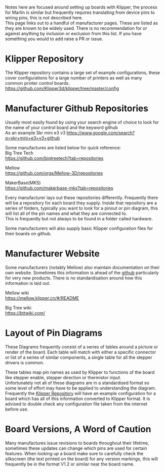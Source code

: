 Notes here are focused around setting up boards with Klipper, the process for Marlin is similar but frequently requires translating from device pins to wiring pins, this is not described here.   
This page links out to a handful of manufacturer pages. These are listed as they are known to be widely used. There is no recommendation for or against anything by inclusion or exclusion from this list. If you have something you would to add raise a PR or issue.

# Klipper Repository
The Klipper repository contains a large set of example configurations, these cover configurations for a large number of printers as well as many common printer control boards.
<https://github.com/Klipper3d/klipper/tree/master/config>

# Manufacturer Github Repositories
Usually most easily found by using your search engine of choice to look for the name of your control board and the keyword github   
As an example Skr mini e3 v3 <https://www.google.com/search?q=skr+mini+e3+v3+github>   

Some manufactures are listed below for quick reference:   
Big Tree Tech   
<https://github.com/bigtreetech?tab=repositories>   

Mellow   
<https://github.com/orgs/Mellow-3D/repositories>   

MakerBase(MKS)   
<https://github.com/makerbase-mks?tab=repositories>   

Every manufacturer lays out these repositories differently. Frequently there will be a repository for each board they supply.
Inside that repository are a series of folders, typically you want to look for a pinout or pin diagram, this will list all of the pin names and what they are connected to.   
This is frequently but not always to be found in a folder called hardware.   
   
Some manufacturers will also supply basic Klipper configuration files for their boards on github.

# Manufacturer Website
Some manufacturers (notably Mellow) also maintain documentation on their own website. Sometimes this information is ahead of the [github](#manufactuer-github-repositories) particularly for very new products.
There is no standardisation around how this information is laid out.

Mellow wiki   
https://mellow.klipper.cn/#/README   

Big Tree wiki   
https://bttwiki.com/   

# Layout of Pin Diagrams
These Diagrams frequently consist of a series of tables around a picture or render of the board.
Each table will match with either a specific connector or list of a series of similar components, a single table for all the stepper drivers is common.

These tables map pin names as used by Klipper to functions of the board like stepper enable, stepper direction or thermistor input.   
Unfortunately not all of these diagrams are in a standardised format so some level of effort may have to be applied to understanding the diagram. Frequently the [Klipper Repository](#klipper-repository) will have an example configuration for a board which has all of this information converted to Klipper format. It is advised to double check any configuration file taken from the internet before use.


# Board Versions, A Word of Caution
Many manufactures issue revisions to boards throughout their lifetime, sometimes these updates can change which pins are used for certain features.
When looking up a board make sure to carefully check the silkscreen (the text printed on the board) for any version markings, this will frequently be in the format V1.2 or similar near the board name.
